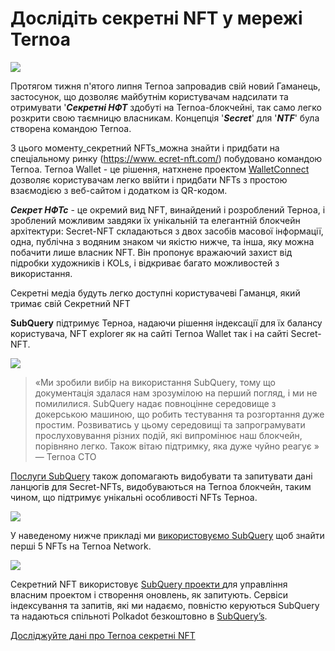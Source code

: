 # Дослідіть секретні NFT у мережі Ternoa

![](https://miro.medium.com/max/1200/0*s1fSGGelS-HVJNBm)

Протягом тижня п'ятого липня Ternoa запровадив свій новий Гаманець, застосунок, що дозволяє майбутнім користувачам надсилати та отримувати '**_Секретні НФТ_** здобуті на Ternoa-блокчейні, так само легко розкрити свою таємницю власникам. Концепція '**_Secret_**' для '**_NTF_**' була створена командою Ternoa.

З цього моменту_секретний NFTs_можна знайти і придбати на спеціальному ринку ([https://www. ecret-nft.com/](https://www.secret-nft.com/)) побудовано командою Ternoa. Ternoa Wallet - це рішення, натхнене проектом [WalletConnect](https://walletconnect.org/) дозволяє користувачам легко ввійти і придбати NFTs з простою взаємодією з веб-сайтом і додатком із QR-кодом.

**_Секрет НФТс_** - це окремий вид NFT, винайдений і розроблений Терноа, і зроблений можливим завдяки їх унікальній та елегантній блокчейн архітектури: Secret-NFT складаються з двох засобів масової інформації, одна, публічна з водяним знаком чи якістю нижче, та інша, яку можна побачити лише власник NFT. Він пропонує вражаючий захист від підробки художників і KOLs, і відкриває багато можливостей з використання.

Секретні медіа будуть легко доступні користувачеві Гаманця, який тримає свій Секретний NFT

**SubQuery** підтримує Терноа, надаючи рішення індексації для їх балансу користувача, NFT explorer як на сайті Ternoa Wallet так і на сайті Secret-NFT.

![](https://miro.medium.com/max/1400/0*gquKRKBgiyAAxRFZ)

> «Ми зробили вибір на використання SubQuery, тому що документація здалася нам зрозумілою на перший погляд, і ми не помилилися. SubQuery надає повноцінне середовище з докерською машиною, що робить тестування та розгортання дуже простим. Розвиватись у цьому середовищі та запрограмувати прослуховування різних подій, які випромінює наш блокчейн, порівняно легко. Також вітаю підтримку, яка дуже чуйно реагує » — Ternoa CTO

[Послуги SubQuery](https://subquery.network/) також допомагають видобувати та запитувати дані ланцюгів для Secret-NFTs, видобуваються на Ternoa блокчейн, таким чином, що підтримує унікальні особливості NFTs Терноа.

![](https://miro.medium.com/max/1400/0*CA7lfxmZxHCKhzWw)

У наведеному нижче прикладі ми [використовуємо SubQuery](https://explorer.subquery.network/subquery/capsule-corp-ternoa/indexer) щоб знайти перші 5 NFTs на Ternoa Network.

![](https://miro.medium.com/max/1400/0*YaQGpb3xUn7BUESx)

Секретний NFT використовує [SubQuery проекти ](https://project.subquery.network/) для управління власним проектом і створення оновлень, як запитують. Сервіси індексування та запитів, які ми надаємо, повністю керуються SubQuery та надаються спільноті Polkadot безкоштовно в [SubQuery’s](https://explorer.subquery.network/).

[Досліджуйте дані про Ternoa секретні NFT](https://explorer.subquery.network/subquery/capsule-corp-ternoa/indexer)